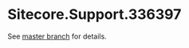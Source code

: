 # Sitecore.Support.336397

See [master branch](https://github.com/sitecoresupport/Sitecore.Support.336397) for details.